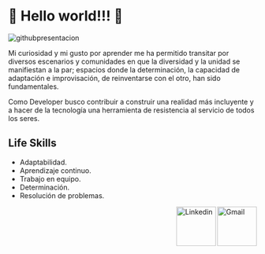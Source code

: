 # 💫 Hello world!!! 💫                       

![githubpresentacion](https://user-images.githubusercontent.com/101679628/199622547-8671ad0f-6aa0-4a6c-924e-6b621747a1da.jpg)

Mi curiosidad y mi gusto por aprender me ha permitido transitar por diversos escenarios y comunidades en que la diversidad y la unidad se manifiestan a la par; espacios donde la determinación, la capacidad de adaptación e improvisación, de reinventarse con el otro, han sido fundamentales.

Como Developer busco contribuir a construir una realidad más incluyente y a hacer de la tecnología una herramienta de resistencia al servicio de todos los seres.

## Life Skills

- Adaptabilidad.
- Aprendizaje continuo.
- Trabajo en equipo.
- Determinación. 
- Resolución de problemas.

<a href="mailto:sthiramyoga@gmail.com">
 <img align="right" alt="Gmail" width="80px" hight="50px" src="https://github.com/Xx-Ashutosh-xX/Xx-Ashutosh-xX/blob/master/assets/icons/gmail.png" />
</a>
<a href="https://www.linkedin.com/in/dsoo-caba%C3%B1as-b88a6224b/">
  <img align="right" alt="Linkedin" width="80" hight="70" src="https://github.com/Xx-Ashutosh-xX/Xx-Ashutosh-xX/blob/master/assets/icons/linkedin.png" />
</a>
